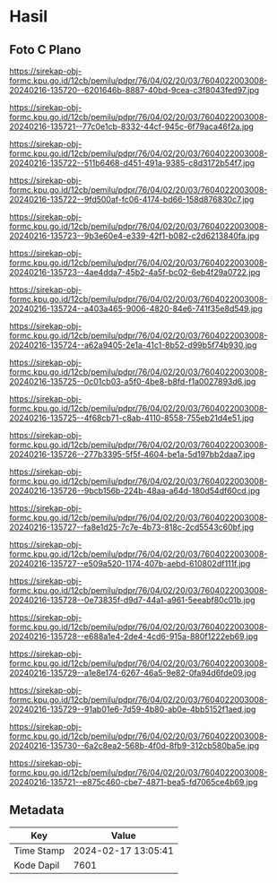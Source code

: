 # Hasil

## Foto C Plano

https://sirekap-obj-formc.kpu.go.id/12cb/pemilu/pdpr/76/04/02/20/03/7604022003008-20240216-135720--6201646b-8887-40bd-9cea-c3f8043fed97.jpg

https://sirekap-obj-formc.kpu.go.id/12cb/pemilu/pdpr/76/04/02/20/03/7604022003008-20240216-135721--77c0e1cb-8332-44cf-945c-6f79aca46f2a.jpg

https://sirekap-obj-formc.kpu.go.id/12cb/pemilu/pdpr/76/04/02/20/03/7604022003008-20240216-135722--511b6468-d451-491a-9385-c8d3172b54f7.jpg

https://sirekap-obj-formc.kpu.go.id/12cb/pemilu/pdpr/76/04/02/20/03/7604022003008-20240216-135722--9fd500af-fc06-4174-bd66-158d876830c7.jpg

https://sirekap-obj-formc.kpu.go.id/12cb/pemilu/pdpr/76/04/02/20/03/7604022003008-20240216-135723--9b3e60e4-e339-42f1-b082-c2d6213840fa.jpg

https://sirekap-obj-formc.kpu.go.id/12cb/pemilu/pdpr/76/04/02/20/03/7604022003008-20240216-135723--4ae4dda7-45b2-4a5f-bc02-6eb4f29a0722.jpg

https://sirekap-obj-formc.kpu.go.id/12cb/pemilu/pdpr/76/04/02/20/03/7604022003008-20240216-135724--a403a465-9006-4820-84e6-741f35e8d549.jpg

https://sirekap-obj-formc.kpu.go.id/12cb/pemilu/pdpr/76/04/02/20/03/7604022003008-20240216-135724--a62a9405-2e1a-41c1-8b52-d99b5f74b930.jpg

https://sirekap-obj-formc.kpu.go.id/12cb/pemilu/pdpr/76/04/02/20/03/7604022003008-20240216-135725--0c01cb03-a5f0-4be8-b8fd-f1a0027893d6.jpg

https://sirekap-obj-formc.kpu.go.id/12cb/pemilu/pdpr/76/04/02/20/03/7604022003008-20240216-135725--4f68cb71-c8ab-4110-8558-755eb21d4e51.jpg

https://sirekap-obj-formc.kpu.go.id/12cb/pemilu/pdpr/76/04/02/20/03/7604022003008-20240216-135726--277b3395-5f5f-4604-be1a-5d197bb2daa7.jpg

https://sirekap-obj-formc.kpu.go.id/12cb/pemilu/pdpr/76/04/02/20/03/7604022003008-20240216-135726--9bcb156b-224b-48aa-a64d-180d54df60cd.jpg

https://sirekap-obj-formc.kpu.go.id/12cb/pemilu/pdpr/76/04/02/20/03/7604022003008-20240216-135727--fa8e1d25-7c7e-4b73-818c-2cd5543c60bf.jpg

https://sirekap-obj-formc.kpu.go.id/12cb/pemilu/pdpr/76/04/02/20/03/7604022003008-20240216-135727--e509a520-1174-407b-aebd-610802df111f.jpg

https://sirekap-obj-formc.kpu.go.id/12cb/pemilu/pdpr/76/04/02/20/03/7604022003008-20240216-135728--0e73835f-d9d7-44a1-a961-5eeabf80c01b.jpg

https://sirekap-obj-formc.kpu.go.id/12cb/pemilu/pdpr/76/04/02/20/03/7604022003008-20240216-135728--e688a1e4-2de4-4cd6-915a-880f1222eb69.jpg

https://sirekap-obj-formc.kpu.go.id/12cb/pemilu/pdpr/76/04/02/20/03/7604022003008-20240216-135729--a1e8e174-6267-46a5-9e82-0fa94d6fde09.jpg

https://sirekap-obj-formc.kpu.go.id/12cb/pemilu/pdpr/76/04/02/20/03/7604022003008-20240216-135729--91ab01e6-7d59-4b80-ab0e-4bb5152f1aed.jpg

https://sirekap-obj-formc.kpu.go.id/12cb/pemilu/pdpr/76/04/02/20/03/7604022003008-20240216-135730--6a2c8ea2-568b-4f0d-8fb9-312cb580ba5e.jpg

https://sirekap-obj-formc.kpu.go.id/12cb/pemilu/pdpr/76/04/02/20/03/7604022003008-20240216-135721--e875c460-cbe7-4871-bea5-fd7065ce4b69.jpg


## Metadata

| Key        | Value               |
| ---------- | ------------------- |
| Time Stamp | 2024-02-17 13:05:41 |
| Kode Dapil | 7601                |



